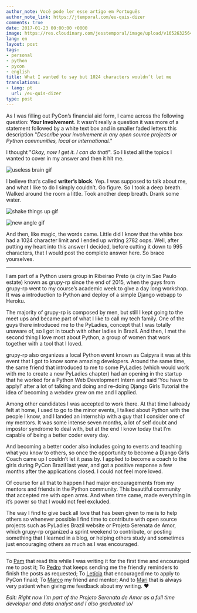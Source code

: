```yaml
---
author_note: Você pode ler esse artigo em Português
author_note_link: https://jtemporal.com/eu-quis-dizer
comments: true
date: 2017-01-23 00:00:00 +0000
image: https://res.cloudinary.com/jesstemporal/image/upload/v1652632564/covers/personal_hjhwwt.png
lang: en
layout: post
tags:
- personal
- python
- pycon
- english
title: What I wanted to say but 1024 characters wouldn’t let me
translations:
- lang: pt
  url: /eu-quis-dizer
type: post
---
```


As I was filling out PyCon’s financial aid form, I came across the following
question: **Your Involvement**. It wasn’t really a question it was more of a
statement followed by a white text box and in smaller faded letters this description
"_Describe your involvement in any open source projects or Python communities, local
or international._"


I thought "_Okay, now I get it. I can do that!_". So I listed all the topics I
wanted to cover in my answer and then it hit me.

![useless brain gif](https://media.giphy.com/media/kNfs0KCgbBib6/giphy.gif)

I believe that’s called **writer’s block**. Yep. I was supposed to talk about me,
and what I like to do I simply couldn’t. Go figure. So I took a deep breath.
Walked around the room a little. Took another deep breath. Drank some water.

![shake things up gif](https://4.bp.blogspot.com/-9gV5Yxlif3g/VK1iroR71dI/AAAAAAAAF9U/TZMkH8Go3Yw/s1600/hiro%2Band%2Btasdahi%2B7.gif)


![new angle gif](https://3.bp.blogspot.com/-GG0l7cBjiAI/VK1lHeRZORI/AAAAAAAAF9g/3m7DRkTseyw/s1600/hiro%2Band%2Btasdahi%2B8.gif)

And then, like magic, the words came. Little did I know that the white box had
a 1024 character limit and I ended up writing 2782 oops. Well, after putting my
heart into this answer I decided, before cutting it down to 995 characters, that
I would post the complete answer here. So brace yourselves.

----

I am part of a Python users group in Ribeirao Preto (a city in Sao Paulo estate)
known as grupy-rp since the end of 2015, when the guys from grupy-rp went to my
course’s academic week to give a day long workshop. It was a introduction to Python
and deploy of a simple Django webapp to Heroku.


The majority of grupy-rp is composed by men, but still I kept going to the meet
ups and became part of what I like to call my tech family. One of the guys there
introduced me to the PyLadies, concept that I was totally unaware of, so I got in
touch with other ladies in Brazil. And then, I met the second thing I love most
about Python, a group of women that work together with a tool that I loved.


grupy-rp also organizes a local Python event known as Caipyra it was at this event
that I got to know some amazing developers. Around the same time, the same friend
that introduced to me to some PyLadies (which would work with me to create a new
PyLadies chapter) had an opening in the startup that he worked for a Python Web
Development Intern and said ‘You have to apply!’ after a lot of talking and doing
and re-doing Django Girls Tutorial the idea of becoming a webdev grew on me and I
applied.


Among other candidates I was accepted to work there. At that time I already felt
at home, I used to go to the minor events, I talked about Python with the people
I know, and I landed an internship with a guy that I consider one of my mentors.
It was some intense seven months, a lot of self doubt and impostor syndrome to
deal with, but at the end I know today that I’m capable of being a better coder
every day.


And becoming a better coder also includes going to events and teaching what you
know to others, so once the opportunity to become a Django Girls Coach came up I
couldn’t let it pass by. I applied to become a coach to the girls during PyCon Brazil
last year, and got a positive response a few months after the applications closed.
I could not feel more loved.


Of course for all that to happen I had major encouragements from my mentors and
friends in the Python community. This beautiful community that accepted me with
open arms. And when time came, made everything in it’s power so that I would not
feel excluded.


The way I find to give back all love that has been given to me is to help others
so whenever possible I find time to contribute with open source projects such as
PyLadies Brazil website or Projeto Serenata de Amor, which grupy-rp organized a
sprint weekend to contribute, or posting something that I learned in a blog, or
helping others study and sometimes just encouraging others as much as I was
encouraged.

----

To [Pam](https://twitter.com/mari_mioto) that read this while I was writing it
for the first time and encouraged me to post it; To [Pedro](https://medium.com/@pedro.marcello.q)
that keeps sending me the friendly reminders to finish the posts as requested;
To [Letícia](http://leportella.com/) that encouraged me to apply to PyCon finaid;
To [Marco](http://rgth.co/) my friend and mentor; And to [Mari](https://twitter.com/matemps)
that is always very patient when giving me feedback about my writing. ❤


_Edit: Right now I’m part of the Projeto Serenata de Amor as a full time developer and data analyst and I also graduated \o/_
